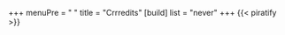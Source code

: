 +++
menuPre = "<i class='fa-fw fas fa-bullhorn'></i> "
title = "Crrredits"
[build]
  list = "never"
+++
{{< piratify >}}